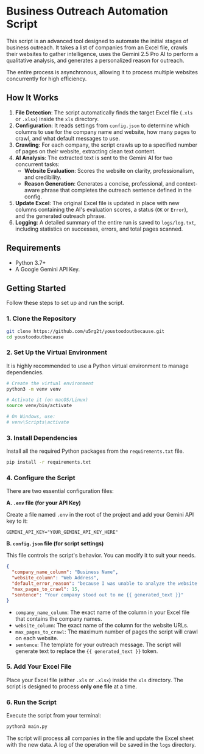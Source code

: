 # Business Outreach Automation Script

This script is an advanced tool designed to automate the initial stages of business outreach. It takes a list of companies from an Excel file, crawls their websites to gather intelligence, uses the Gemini 2.5 Pro AI to perform a qualitative analysis, and generates a personalized reason for outreach.

The entire process is asynchronous, allowing it to process multiple websites concurrently for high efficiency.

## How It Works

1.  **File Detection**: The script automatically finds the target Excel file (`.xls` or `.xlsx`) inside the `xls` directory.
2.  **Configuration**: It reads settings from `config.json` to determine which columns to use for the company name and website, how many pages to crawl, and what default messages to use.
3.  **Crawling**: For each company, the script crawls up to a specified number of pages on their website, extracting clean text content.
4.  **AI Analysis**: The extracted text is sent to the Gemini AI for two concurrent tasks:
    *   **Website Evaluation**: Scores the website on clarity, professionalism, and credibility.
    *   **Reason Generation**: Generates a concise, professional, and context-aware phrase that completes the outreach sentence defined in the config.
5.  **Update Excel**: The original Excel file is updated in place with new columns containing the AI's evaluation scores, a status (`OK` or `Error`), and the generated outreach phrase.
6.  **Logging**: A detailed summary of the entire run is saved to `logs/log.txt`, including statistics on successes, errors, and total pages scanned.

## Requirements

*   Python 3.7+
*   A Google Gemini API Key.

## Getting Started

Follow these steps to set up and run the script.

### 1. Clone the Repository

```bash
git clone https://github.com/u5rg2t/youstoodoutbecause.git
cd youstoodoutbecause
```

### 2. Set Up the Virtual Environment

It is highly recommended to use a Python virtual environment to manage dependencies.

```bash
# Create the virtual environment
python3 -m venv venv

# Activate it (on macOS/Linux)
source venv/bin/activate

# On Windows, use:
# venv\Scripts\activate
```

### 3. Install Dependencies

Install all the required Python packages from the `requirements.txt` file.

```bash
pip install -r requirements.txt
```

### 4. Configure the Script

There are two essential configuration files:

**A. `.env` file (for your API Key)**

Create a file named `.env` in the root of the project and add your Gemini API key to it:

```
GEMINI_API_KEY="YOUR_GEMINI_API_KEY_HERE"
```

**B. `config.json` file (for script settings)**

This file controls the script's behavior. You can modify it to suit your needs.

```json
{
  "company_name_column": "Business Name",
  "website_column": "Web Address",
  "default_error_reason": "because I was unable to analyze the website content.",
  "max_pages_to_crawl": 15,
  "sentence": "Your company stood out to me {{ generated_text }}"
}
```

*   `company_name_column`: The exact name of the column in your Excel file that contains the company names.
*   `website_column`: The exact name of the column for the website URLs.
*   `max_pages_to_crawl`: The maximum number of pages the script will crawl on each website.
*   `sentence`: The template for your outreach message. The script will generate text to replace the `{{ generated_text }}` token.

### 5. Add Your Excel File

Place your Excel file (either `.xls` or `.xlsx`) inside the `xls` directory. The script is designed to process **only one file** at a time.

### 6. Run the Script

Execute the script from your terminal:

```bash
python3 main.py
```

The script will process all companies in the file and update the Excel sheet with the new data. A log of the operation will be saved in the `logs` directory.